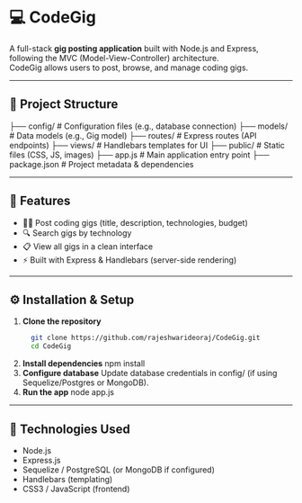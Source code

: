 # 💻 CodeGig

A full-stack **gig posting application** built with Node.js and Express, following the MVC (Model-View-Controller) architecture.  
CodeGig allows users to post, browse, and manage coding gigs.

---

## 📂 Project Structure

├── config/          # Configuration files (e.g., database connection)
├── models/          # Data models (e.g., Gig model)
├── routes/          # Express routes (API endpoints)
├── views/           # Handlebars templates for UI
├── public/          # Static files (CSS, JS, images)
├── app.js           # Main application entry point
├── package.json     # Project metadata & dependencies

---

## 🚀 Features

- 👨‍💻 Post coding gigs (title, description, technologies, budget)
- 🔍 Search gigs by technology
- 📋 View all gigs in a clean interface
- ⚡ Built with Express & Handlebars (server-side rendering)

---

## ⚙️ Installation & Setup

1. **Clone the repository**
    ```bash
      git clone https://github.com/rajeshwarideoraj/CodeGig.git
      cd CodeGig
2. **Install dependencies**
    npm install
3. **Configure database**
    Update database credentials in config/ (if using Sequelize/Postgres or MongoDB).
4. **Run the app**
    node app.js

---

## 📌 Technologies Used

- Node.js
- Express.js
- Sequelize / PostgreSQL (or MongoDB if configured)
- Handlebars (templating)
- CSS3 / JavaScript (frontend)

